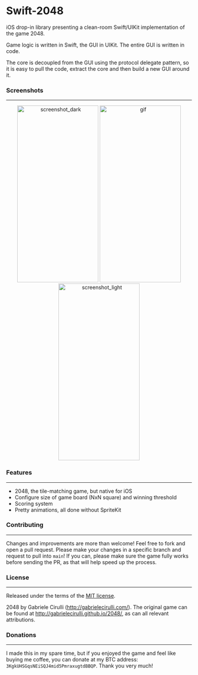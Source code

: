# Swift-2048

iOS drop-in library presenting a clean-room Swift/UIKit implementation of the game 2048.

Game logic is written in Swift, the GUI in UIKit. The entire GUI is written in code.

The core is decoupled from the GUI using the protocol delegate pattern, so it is easy to pull the code, extract the core and then build a new GUI around it.

### Screenshots
----------
<p align="center">
  <img src="https://raw.githubusercontent.com/joafc96/swift-2048/swift-2048/Screenshots/dark_2048.png" alt="screenshot_dark" width="220" height="480"/>
    <img src="https://raw.githubusercontent.com/joafc96/swift-2048/swift-2048/Screenshots/2048.gif" alt="gif" width="220" height="480"/>
  <img src="https://raw.githubusercontent.com/joafc96/swift-2048/swift-2048/Screenshots/light_2048.png" alt="screenshot_light" width="220" height="480"/>

</p>

<!-- ![](/swift-2048/Screenshots/2048.gif) | ![](/swift-2048/Screenshots/dark_2048.png) | ![](/swift-2048/Screenshots/light_2048.png)  -->

### Features
--------
- 2048, the tile-matching game, but native for iOS
- Configure size of game board (NxN square) and winning threshold
- Scoring system
- Pretty animations, all done without SpriteKit

### Contributing
-------
Changes and improvements are more than welcome! Feel free to fork and open a pull request. Please make your changes in a specific branch and request to pull into `main`! If you can, please make sure the game fully works before sending the PR, as that will help speed up the process.

### License
-------
Released under the terms of the [MIT license](https://github.com/uberspot/2048-android/blob/master/LICENSE).

2048 by Gabriele Cirulli (http://gabrielecirulli.com/). The original game can be found at http://gabrielecirulli.github.io/2048/, as can all relevant attributions. 

### Donations
-------
I made this in my spare time, but if you enjoyed the game and feel like buying me coffee, you can donate at my BTC address: `3KgkUHSGqsNEiSQJ4mid5PmraxugtdBBQP`. Thank you very much!